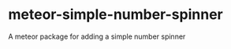 meteor-simple-number-spinner
============================

A meteor package for adding a simple number spinner
